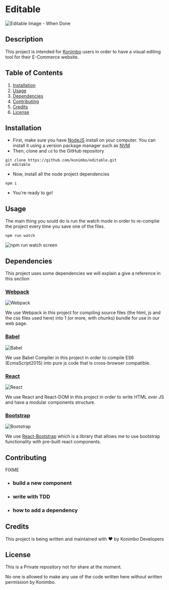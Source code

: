# Editable
![Editable Image - When Done]()
## Description
This project is intended for [Konimbo](http://www.konimbo.co.il) users in order to have a visual editing tool for their E-Commerce website.

## Table of Contents
1. [Installation](#Installation)
2. [Usage](#Usage)
3. [Dependencies](#Dependencies)
4. [Contributing](#Contributing)
5. [Credits](#Credits)
6. [License](#License)

## Installation
* First, make sure you have [NodeJS](https://nodejs.org/en/) install on your computer. You can install it using a version package manager such as [NVM](https://github.com/creationix/nvm)
* Then, clone and ```cd``` to the GitHub repository
```
git clone https://github.com/konimbo/editable.git
cd editable
```
* Now, install all the node project dependencies
```
npm i
```
* You're ready to go!

## Usage
The main thing you sould do is run the watch mode in order to re-complie the project every time you save one of the files.
```
npm run watch
```
![`npm run watch` screen](https://konimboimages.s3.amazonaws.com/system/photos/241918/original/f26c6924a38f776195dc9a67b36d6c17.png?1521983708
)

## Dependencies
This project uses some dependencies we will explain a give a reference in this section

### [Webpack](https://webpack.js.org/)
![Webpack](https://konimboimages.s3.amazonaws.com/system/photos/241923/medium/5a6793e4a87aefc1bf3dcfdb6c6532a6.png?1521985291)

We use Webpack in this project for compiling source files (the html, js and the css files used here) into 1 (or more, with chunks) bundle for use in our web page.

### [Babel](https://babeljs.io/) 

![Babel](https://konimboimages.s3.amazonaws.com/system/photos/241922/medium/d0cd3cb55bf14effad442cf91d279bac.png?1521985198)

We use Babel Compiler in this project in order to compile ES6 (EcmaScript2015) into pure js code that is cross-browser compatible.

### [React](https://reactjs.org/)
![React](https://konimboimages.s3.amazonaws.com/system/photos/241924/medium/baf0141dd258cd19cad6a1c93ffc7080.png?1521985300
)

We use React and React-DOM in this project in order to write HTML over JS and have a modular components structure.

### [Bootstrap](https://getbootstrap.com/)
![Bootstrap](https://konimboimages.s3.amazonaws.com/system/photos/241925/medium/49a983d7351ba1f2f42f40f5ac5532a6.jpeg?1521985346)

We use [React-Bootstrap](https://react-bootstrap.github.io/) which is a library that allows me to use bootstrap functionality with pre-built react components.


## Contributing
FIXME
* ### build a new component
* ### write with TDD
* ### how to add a dependency


## Credits
This project is being written and maintained with :heart: by Konimbo Developers

## License
This is a Private repository not for share at the moment.

No one is allowed to make any use of the code written here without written permission by Konimbo.